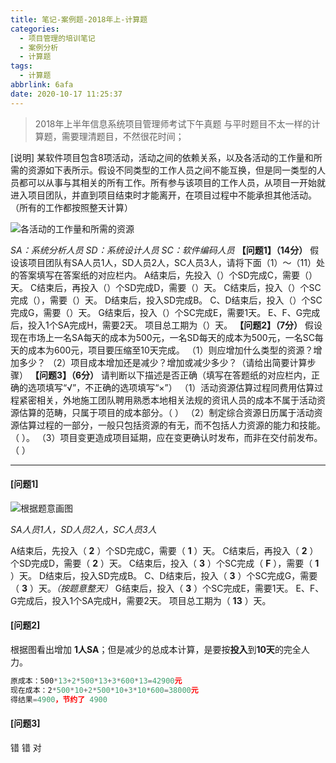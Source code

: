 ```yaml
---
title: 笔记-案例题-2018年上-计算题
categories:
  - 项目管理的培训笔记
  - 案例分析
  - 计算题
tags:
  - 计算题
abbrlink: 6afa
date: 2020-10-17 11:25:37
---
```


> 2018年上半年信息系统项目管理师考试下午真题
> 与平时题目不太一样的计算题，需要理清题目，不然很花时间；

[说明]
某软件项目包含8项活动，活动之间的依赖关系，以及各活动的工作量和所需的资源如下表所示。假设不同类型的工作人员之间不能互换，但是同一类型的人员都可以从事与其相关的所有工作。所有参与该项目的工作人员，从项目一开始就进入项目团队，并直到项目结束时才能离开，在项目过程中不能承担其他活动。（所有的工作都按照整天计算）

![各活动的工作量和所需的资源](https://i.loli.net/2020/10/17/bFSDl8uRMg4tsPf.png)

*SA：系统分析人员    SD：系统设计人员    SC：软件编码人员*
**【问题1】（14分）**
假设该项目团队有SA人员1人，SD人员2人，SC人员3人，请将下面（1）～（11）处的答案填写在答案纸的对应栏内。
A结束后，先投入（）个SD完成C，需要（）天。
C结束后，再投入（）个SD完成D，需要（）天。
C结束后，投入（）个SC完成（），需要（）天。
D结束后，投入SD完成B。
C、D结束后，投入（）个SC完成G，需要（）天。
G结束后，投入（）个SC完成E，需要1天。
E、F、G完成后，投入1个SA完成H，需要2天。
项目总工期为（）天。
**【问题2】（7分）**
假设现在市场上一名SA每天的成本为500元，一名SD每天的成本为500元，一名SC每天的成本为600元，项目要压缩至10天完成。
（1）则应增加什么类型的资源？增加多少？
（2）项目成本增加还是减少？增加或减少多少？（请给出简要计算步骤）
**【问题3】（6分）**
请判断以下描述是否正确（填写在答题纸的对应栏内，正确的选项填写“√”，不正确的选项填写“×”）
（1）活动资源估算过程同费用估算过程紧密相关，外地施工团队聘用熟悉本地相关法规的资讯人员的成本不属于活动资源估算的范畴，只属于项目的成本部分。（  ）
（2）制定综合资源日历属于活动资源估算过程的一部分，一般只包括资源的有无，而不包括人力资源的能力和技能。
 （  ）。
（3）项目变更造成项目延期，应在变更确认时发布，而非在交付前发布。（  ）

<!-- more -->

---

#### [问题1]

![根据题意画图](https://i.loli.net/2020/10/17/fWRqZwsOBxj5GbK.png)

*SA人员1人，SD人员2人，SC人员3人*

A结束后，先投入（ **2** ）个SD完成C，需要（ **1** ）天。
C结束后，再投入（ **2** ）个SD完成D，需要（ **2** ）天。
C结束后，投入（ **3** ）个SC完成（ **F** ），需要（ **1** ）天。
D结束后，投入SD完成B。
C、D结束后，投入（ **3** ）个SC完成G，需要（ **3** ）天。*（按题意整天）*
G结束后，投入（ **3** ）个SC完成E，需要1天。
E、F、G完成后，投入1个SA完成H，需要2天。
项目总工期为（ **13** ）天。

#### [问题2]

根据图看出增加 **1人SA**；但是减少的总成本计算，是要按**投入**到**10天**的完全人力。

``` javascript
原成本：500*13+2*500*13+3*600*13=42900元
现在成本：2*500*10+2*500*10+3*10*600=38000元
得结果=4900，节约了 4900
```

#### [问题3]

错 错 对
